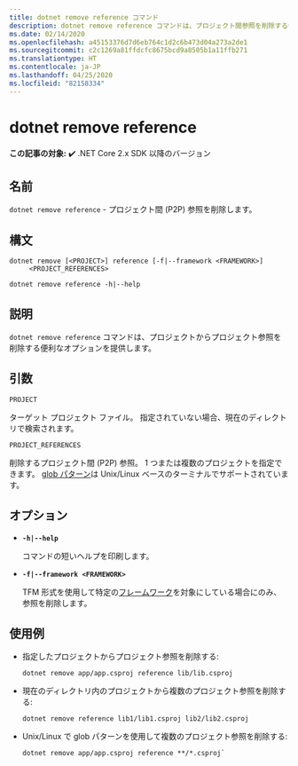```yaml
---
title: dotnet remove reference コマンド
description: dotnet remove reference コマンドは、プロジェクト間参照を削除する便利なオプションを提供します。
ms.date: 02/14/2020
ms.openlocfilehash: a45153376d7d6eb764c1d2c6b473d04a273a2de1
ms.sourcegitcommit: c2c1269a81ffdcfc8675bcd9a8505b1a11ffb271
ms.translationtype: HT
ms.contentlocale: ja-JP
ms.lasthandoff: 04/25/2020
ms.locfileid: "82158334"
---
```

# <a name="dotnet-remove-reference"></a>dotnet remove reference

**この記事の対象:** ✔️ .NET Core 2.x SDK 以降のバージョン

## <a name="name"></a>名前

`dotnet remove reference` - プロジェクト間 (P2P) 参照を削除します。

## <a name="synopsis"></a>構文

```dotnetcli
dotnet remove [<PROJECT>] reference [-f|--framework <FRAMEWORK>]
     <PROJECT_REFERENCES>

dotnet remove reference -h|--help
```

## <a name="description"></a>説明

`dotnet remove reference` コマンドは、プロジェクトからプロジェクト参照を削除する便利なオプションを提供します。

## <a name="arguments"></a>引数

`PROJECT`

ターゲット プロジェクト ファイル。 指定されていない場合、現在のディレクトリで検索されます。

`PROJECT_REFERENCES`

削除するプロジェクト間 (P2P) 参照。 1 つまたは複数のプロジェクトを指定できます。 [glob パターン](https://en.wikipedia.org/wiki/Glob_(programming))は Unix/Linux ベースのターミナルでサポートされています。

## <a name="options"></a>オプション

- **`-h|--help`**

  コマンドの短いヘルプを印刷します。

- **`-f|--framework <FRAMEWORK>`**

  TFM 形式を使用して特定の[フレームワーク](../../standard/frameworks.md)を対象にしている場合にのみ、参照を削除します。

## <a name="examples"></a>使用例

- 指定したプロジェクトからプロジェクト参照を削除する:

  ```dotnetcli
  dotnet remove app/app.csproj reference lib/lib.csproj
  ```

- 現在のディレクトリ内のプロジェクトから複数のプロジェクト参照を削除する:

  ```dotnetcli
  dotnet remove reference lib1/lib1.csproj lib2/lib2.csproj
  ```

- Unix/Linux で glob パターンを使用して複数のプロジェクト参照を削除する:

  ```dotnetcli
  dotnet remove app/app.csproj reference **/*.csproj`
  ```
